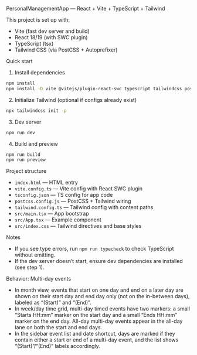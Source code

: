 PersonalManagementApp — React + Vite + TypeScript + Tailwind

This project is set up with:
- Vite (fast dev server and build)
- React 18/19 (with SWC plugin)
- TypeScript (tsx)
- Tailwind CSS (via PostCSS + Autoprefixer)

Quick start

1) Install dependencies

```bash
npm install
npm install -D vite @vitejs/plugin-react-swc typescript tailwindcss postcss autoprefixer
```

2) Initialize Tailwind (optional if configs already exist)

```bash
npx tailwindcss init -p
```

3) Dev server

```bash
npm run dev
```

4) Build and preview

```bash
npm run build
npm run preview
```

Project structure

- `index.html` — HTML entry
- `vite.config.ts` — Vite config with React SWC plugin
- `tsconfig.json` — TS config for app code
- `postcss.config.js` — PostCSS + Tailwind wiring
- `tailwind.config.ts` — Tailwind config with content paths
- `src/main.tsx` — App bootstrap
- `src/App.tsx` — Example component
- `src/index.css` — Tailwind directives and base styles

Notes

- If you see type errors, run `npm run typecheck` to check TypeScript without emitting.
- If the dev server doesn’t start, ensure dev dependencies are installed (see step 1).

Behavior: Multi-day events

- In month view, events that start on one day and end on a later day are shown on their start day and end day only (not on the in-between days), labeled as “(Start)” and “(End)”.
- In week/day time grid, multi-day timed events have two markers: a small “Starts HH:mm” marker on the start day and a small “Ends HH:mm” marker on the end day. All-day multi-day events appear in the all-day lane on both the start and end days.
- In the sidebar event list and date shortcut, days are marked if they contain either a start or end of a multi-day event, and the list shows “(Start)”/“(End)” labels accordingly.
